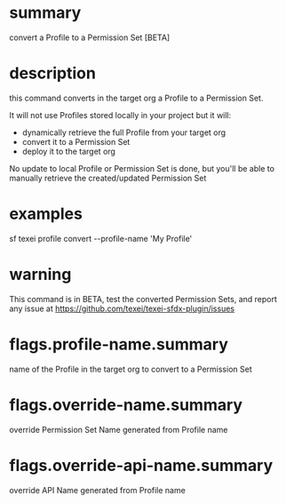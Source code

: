# summary

convert a Profile to a Permission Set [BETA]

# description

this command converts in the target org a Profile to a Permission Set.

It will not use Profiles stored locally in your project but it will:

- dynamically retrieve the full Profile from your target org
- convert it to a Permission Set
- deploy it to the target org

No update to local Profile or Permission Set is done, but you'll be able to manually retrieve the created/updated Permission Set

# examples

sf texei profile convert --profile-name 'My Profile'

# warning

This command is in BETA, test the converted Permission Sets, and report any issue at https://github.com/texei/texei-sfdx-plugin/issues

# flags.profile-name.summary

name of the Profile in the target org to convert to a Permission Set

# flags.override-name.summary

override Permission Set Name generated from Profile name

# flags.override-api-name.summary

override API Name generated from Profile name
